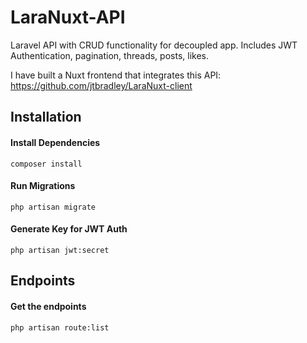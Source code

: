<h1>LaraNuxt-API</h1>

Laravel API with CRUD functionality for decoupled app. Includes JWT Authentication, pagination, threads, posts, likes.

I have built a Nuxt frontend that integrates this API: https://github.com/jtbradley/LaraNuxt-client

<h2>Installation</h2>

<h4>Install Dependencies</h4>
<code>composer install</code>

<h4>Run Migrations</h4>
<code>php artisan migrate</code>

<h4>Generate Key for JWT Auth</h4>
<code>php artisan jwt:secret</code>

<h2>Endpoints</h2>

<h4>Get the endpoints</h4>

<code>php artisan route:list</code>
